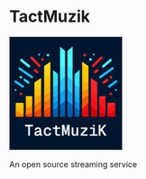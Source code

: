 # TactMuzik

<img src="./docs/assets/logo.png" width="200" height="200" alt="logo"/>

An open source streaming service
